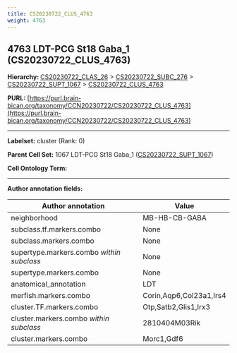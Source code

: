 ```yaml
---
title: CS20230722_CLUS_4763
weight: 4763
---
```

## 4763 LDT-PCG St18 Gaba_1 (CS20230722_CLUS_4763)
<b>Hierarchy: </b>
[CS20230722_CLAS_26](../CS20230722_CLAS_26) >
[CS20230722_SUBC_276](../CS20230722_SUBC_276) >
[CS20230722_SUPT_1067](../CS20230722_SUPT_1067) >
[CS20230722_CLUS_4763](../CS20230722_CLUS_4763)

**PURL:** [https://purl.brain-bican.org/taxonomy/CCN20230722/CS20230722_CLUS_4763](https://purl.brain-bican.org/taxonomy/CCN20230722/CS20230722_CLUS_4763)

---


**Labelset:** cluster (Rank: 0)

**Parent Cell Set:** 1067 LDT-PCG St18 Gaba_1 ([CS20230722_SUPT_1067](../CS20230722_SUPT_1067))



**Cell Ontology Term:** 

[MARKER GENES.]: #


---

[TRANSFERRED ANNOTATIONS.]: #


[AUTHOR ANNOTATION FIELDS.]: #


**Author annotation fields:**

| Author annotation | Value |
|-------------------|-------|
|neighborhood|MB-HB-CB-GABA|
|subclass.tf.markers.combo|None|
|subclass.markers.combo|None|
|supertype.markers.combo _within subclass_|None|
|supertype.markers.combo|None|
|anatomical_annotation|LDT|
|merfish.markers.combo|Corin,Aqp6,Col23a1,Irs4|
|cluster.TF.markers.combo|Otp,Satb2,Glis1,Irx3|
|cluster.markers.combo _within subclass_|2810404M03Rik|
|cluster.markers.combo|Morc1,Gdf6|
